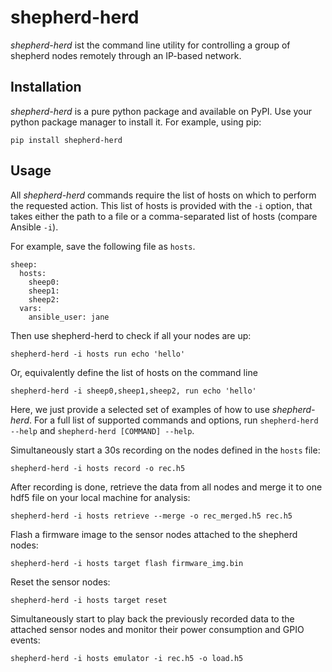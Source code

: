 # shepherd-herd

*shepherd-herd* ist the command line utility for controlling a group of shepherd nodes remotely through an IP-based network.


## Installation

*shepherd-herd* is a pure python package and available on PyPI.
Use your python package manager to install it.
For example, using pip:

```
pip install shepherd-herd
```

## Usage

All *shepherd-herd* commands require the list of hosts on which to perform the requested action.
This list of hosts is provided with the `-i` option, that takes either the path to a file or a comma-separated list of hosts (compare Ansible `-i`).

For example, save the following file as `hosts`.

```
sheep:
  hosts:
    sheep0:
    sheep1:
    sheep2:
  vars:
    ansible_user: jane
```

Then use shepherd-herd to check if all your nodes are up:

```
shepherd-herd -i hosts run echo 'hello'
```

Or, equivalently define the list of hosts on the command line

```
shepherd-herd -i sheep0,sheep1,sheep2, run echo 'hello'
```

Here, we just provide a selected set of examples of how to use *shepherd-herd*.
For a full list of supported commands and options, run ```shepherd-herd --help``` and ```shepherd-herd [COMMAND] --help```.

Simultaneously start a 30s recording on the nodes defined in the `hosts` file:

```
shepherd-herd -i hosts record -o rec.h5
```

After recording is done, retrieve the data from all nodes and merge it to one hdf5 file on your local machine for analysis:

```
shepherd-herd -i hosts retrieve --merge -o rec_merged.h5 rec.h5
```

Flash a firmware image to the sensor nodes attached to the shepherd nodes:

```
shepherd-herd -i hosts target flash firmware_img.bin
```

Reset the sensor nodes:

```
shepherd-herd -i hosts target reset
```

Simultaneously start to play back the previously recorded data to the attached sensor nodes and monitor their power consumption and GPIO events:

```
shepherd-herd -i hosts emulator -i rec.h5 -o load.h5
```
